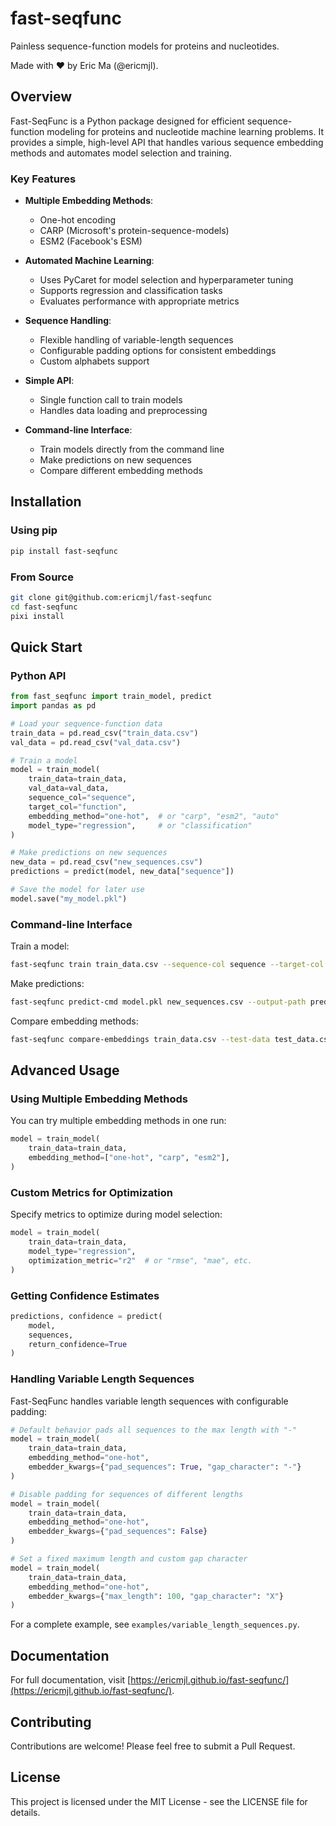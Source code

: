 # fast-seqfunc

Painless sequence-function models for proteins and nucleotides.

Made with ❤️ by Eric Ma (@ericmjl).

## Overview

Fast-SeqFunc is a Python package designed for efficient sequence-function modeling for proteins and nucleotide machine learning problems. It provides a simple, high-level API that handles various sequence embedding methods and automates model selection and training.

### Key Features

- **Multiple Embedding Methods**:
  - One-hot encoding
  - CARP (Microsoft's protein-sequence-models)
  - ESM2 (Facebook's ESM)

- **Automated Machine Learning**:
  - Uses PyCaret for model selection and hyperparameter tuning
  - Supports regression and classification tasks
  - Evaluates performance with appropriate metrics

- **Sequence Handling**:
  - Flexible handling of variable-length sequences
  - Configurable padding options for consistent embeddings
  - Custom alphabets support

- **Simple API**:
  - Single function call to train models
  - Handles data loading and preprocessing

- **Command-line Interface**:
  - Train models directly from the command line
  - Make predictions on new sequences
  - Compare different embedding methods

## Installation

### Using pip

```bash
pip install fast-seqfunc
```

### From Source

```bash
git clone git@github.com:ericmjl/fast-seqfunc
cd fast-seqfunc
pixi install
```

## Quick Start

### Python API

```python
from fast_seqfunc import train_model, predict
import pandas as pd

# Load your sequence-function data
train_data = pd.read_csv("train_data.csv")
val_data = pd.read_csv("val_data.csv")

# Train a model
model = train_model(
    train_data=train_data,
    val_data=val_data,
    sequence_col="sequence",
    target_col="function",
    embedding_method="one-hot",  # or "carp", "esm2", "auto"
    model_type="regression",     # or "classification"
)

# Make predictions on new sequences
new_data = pd.read_csv("new_sequences.csv")
predictions = predict(model, new_data["sequence"])

# Save the model for later use
model.save("my_model.pkl")
```

### Command-line Interface

Train a model:

```bash
fast-seqfunc train train_data.csv --sequence-col sequence --target-col function --embedding-method one-hot --output-path model.pkl
```

Make predictions:

```bash
fast-seqfunc predict-cmd model.pkl new_sequences.csv --output-path predictions.csv
```

Compare embedding methods:

```bash
fast-seqfunc compare-embeddings train_data.csv --test-data test_data.csv --output-path comparison.csv
```

## Advanced Usage

### Using Multiple Embedding Methods

You can try multiple embedding methods in one run:

```python
model = train_model(
    train_data=train_data,
    embedding_method=["one-hot", "carp", "esm2"],
)
```

### Custom Metrics for Optimization

Specify metrics to optimize during model selection:

```python
model = train_model(
    train_data=train_data,
    model_type="regression",
    optimization_metric="r2"  # or "rmse", "mae", etc.
)
```

### Getting Confidence Estimates

```python
predictions, confidence = predict(
    model,
    sequences,
    return_confidence=True
)
```

### Handling Variable Length Sequences

Fast-SeqFunc handles variable length sequences with configurable padding:

```python
# Default behavior pads all sequences to the max length with "-"
model = train_model(
    train_data=train_data,
    embedding_method="one-hot",
    embedder_kwargs={"pad_sequences": True, "gap_character": "-"}
)

# Disable padding for sequences of different lengths
model = train_model(
    train_data=train_data,
    embedding_method="one-hot",
    embedder_kwargs={"pad_sequences": False}
)

# Set a fixed maximum length and custom gap character
model = train_model(
    train_data=train_data,
    embedding_method="one-hot",
    embedder_kwargs={"max_length": 100, "gap_character": "X"}
)
```

For a complete example, see `examples/variable_length_sequences.py`.

## Documentation

For full documentation, visit [https://ericmjl.github.io/fast-seqfunc/](https://ericmjl.github.io/fast-seqfunc/).

## Contributing

Contributions are welcome! Please feel free to submit a Pull Request.

## License

This project is licensed under the MIT License - see the LICENSE file for details.
